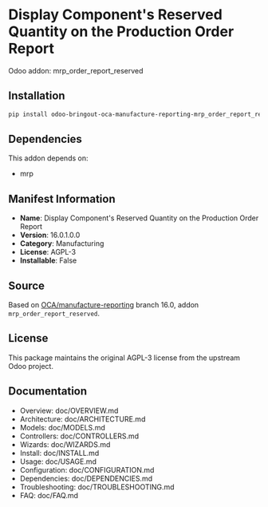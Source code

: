 # Display Component's Reserved Quantity on the Production Order Report

Odoo addon: mrp_order_report_reserved

## Installation

```bash
pip install odoo-bringout-oca-manufacture-reporting-mrp_order_report_reserved
```

## Dependencies

This addon depends on:
- mrp

## Manifest Information

- **Name**: Display Component's Reserved Quantity on the Production Order Report
- **Version**: 16.0.1.0.0
- **Category**: Manufacturing
- **License**: AGPL-3
- **Installable**: False

## Source

Based on [OCA/manufacture-reporting](https://github.com/OCA/manufacture-reporting) branch 16.0, addon `mrp_order_report_reserved`.

## License

This package maintains the original AGPL-3 license from the upstream Odoo project.

## Documentation

- Overview: doc/OVERVIEW.md
- Architecture: doc/ARCHITECTURE.md
- Models: doc/MODELS.md
- Controllers: doc/CONTROLLERS.md
- Wizards: doc/WIZARDS.md
- Install: doc/INSTALL.md
- Usage: doc/USAGE.md
- Configuration: doc/CONFIGURATION.md
- Dependencies: doc/DEPENDENCIES.md
- Troubleshooting: doc/TROUBLESHOOTING.md
- FAQ: doc/FAQ.md
